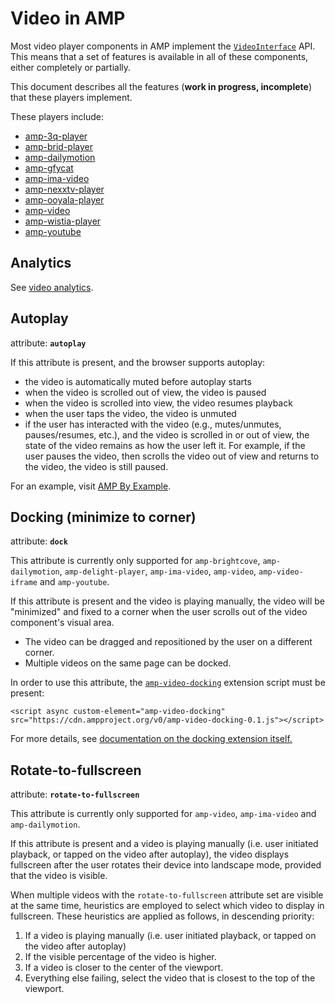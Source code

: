 # Video in AMP

Most video player components in AMP implement the [`VideoInterface`](https://github.com/ampproject/amphtml/blob/master/src/video-interface.js) API. This means
that a set of features is available in all of these components, either completely
or partially.

This document describes all the features (**work in progress, incomplete**) that
these players implement.

These players include:

- [amp-3q-player](https://www.ampproject.org/docs/reference/components/amp-3q-player)
- [amp-brid-player](https://www.ampproject.org/docs/reference/components/amp-brid-player)
- [amp-dailymotion](https://www.ampproject.org/docs/reference/components/amp-dailymotion)
- [amp-gfycat](https://www.ampproject.org/docs/reference/components/amp-gfycat)
- [amp-ima-video](https://www.ampproject.org/docs/reference/components/amp-ima-video)
- [amp-nexxtv-player](https://www.ampproject.org/docs/reference/components/amp-nexxtv-player)
- [amp-ooyala-player](https://www.ampproject.org/docs/reference/components/amp-ooyala-player)
- [amp-video](https://www.ampproject.org/docs/reference/components/amp-video)
- [amp-wistia-player](https://www.ampproject.org/docs/reference/components/amp-wistia-player)
- [amp-youtube](https://www.ampproject.org/docs/reference/components/amp-youtube)

<a id="analytics"></a>

## Analytics

See [video analytics](https://github.com/ampproject/amphtml/blob/master/extensions/amp-analytics/amp-video-analytics.md).

<a id="autoplay"></a>

## Autoplay

attribute: **`autoplay`**

If this attribute is present, and the browser supports autoplay:

- the video is automatically muted before autoplay starts
- when the video is scrolled out of view, the video is paused
- when the video is scrolled into view, the video resumes playback
- when the user taps the video, the video is unmuted
- if the user has interacted with the video (e.g., mutes/unmutes, pauses/resumes, etc.), and the video is scrolled in or out of view, the state of the video remains as how the user left it. For example, if the user pauses the video, then scrolls the video out of view and returns to the video, the video is still paused.

For an example, visit [AMP By Example](https://ampbyexample.com/components/amp-video/#autoplay).

<a id="docking"></a>

## Docking (minimize to corner)

attribute: **`dock`**

This attribute is currently only supported for `amp-brightcove`, `amp-dailymotion`, `amp-delight-player`, `amp-ima-video`, `amp-video`, `amp-video-iframe` and `amp-youtube`.

If this attribute is present and the video is playing manually, the video will
be "minimized" and fixed to a corner when the user scrolls out of the video
component's visual area.

- The video can be dragged and repositioned by the user on a different corner.
- Multiple videos on the same page can be docked.

In order to use this attribute, the [`amp-video-docking`](https://github.com/ampproject/amphtml/blob/master/extensions/amp-video-docking/amp-video-docking.md)
extension script must be present:

```
<script async custom-element="amp-video-docking" src="https://cdn.ampproject.org/v0/amp-video-docking-0.1.js"></script>
```

For more details, see [documentation on the docking extension itself.](https://github.com/ampproject/amphtml/blob/master/extensions/amp-video-docking/amp-video-docking.md)

<a id="rotate-to-fullscreen"></a>

## Rotate-to-fullscreen

attribute: **`rotate-to-fullscreen`**

This attribute is currently only supported for `amp-video`, `amp-ima-video` and `amp-dailymotion`.

If this attribute is present and a video is playing manually (i.e. user initiated playback, or tapped on the video after autoplay), the video displays fullscreen after the user rotates their device into landscape mode, provided that the video is visible.

When multiple videos with the `rotate-to-fullscreen` attribute set are visible
at the same time, heuristics are employed to select which video to display in
fullscreen. These heuristics are applied as follows, in descending priority:

1. If a video is playing manually (i.e. user initiated playback, or tapped on the video after autoplay)
2. If the visible percentage of the video is higher.
3. If a video is closer to the center of the viewport.
4. Everything else failing, select the video that is closest to the top of the
viewport.
